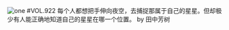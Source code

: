 ![one](http://image.wufazhuce.com/Fj7QTBnAGlRFLNBV4CJpEw3HuIU3)
#VOL.922
每个人都想把手伸向夜空，去捕捉那属于自己的星星。但却极少有人能正确地知道自己的星星在哪一个位置。 by 田中芳树